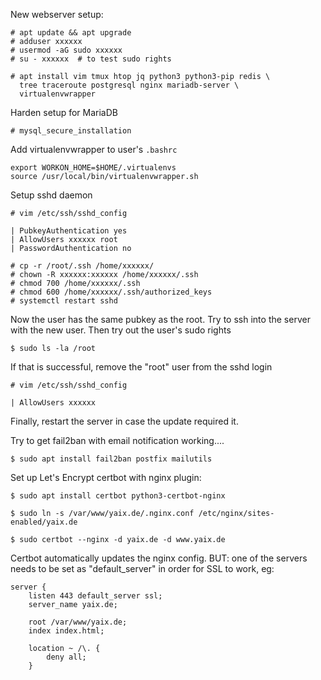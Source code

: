 
New webserver setup:

    # apt update && apt upgrade
    # adduser xxxxxx
    # usermod -aG sudo xxxxxx
    # su - xxxxxx  # to test sudo rights

    # apt install vim tmux htop jq python3 python3-pip redis \
      tree traceroute postgresql nginx mariadb-server \
      virtualenvwrapper

Harden setup for MariaDB

    # mysql_secure_installation

Add virtualenvwrapper to user's `.bashrc`

    export WORKON_HOME=$HOME/.virtualenvs
    source /usr/local/bin/virtualenvwrapper.sh

Setup sshd daemon

    # vim /etc/ssh/sshd_config

    | PubkeyAuthentication yes
    | AllowUsers xxxxxx root
    | PasswordAuthentication no

    # cp -r /root/.ssh /home/xxxxxx/
    # chown -R xxxxxx:xxxxxx /home/xxxxxx/.ssh
    # chmod 700 /home/xxxxxx/.ssh
    # chmod 600 /home/xxxxxx/.ssh/authorized_keys
    # systemctl restart sshd

Now the user has the same pubkey as the root. Try to ssh into the server with
the new user. Then try out the user's sudo rights

    $ sudo ls -la /root

If that is successful, remove the "root" user from the sshd login

    # vim /etc/ssh/sshd_config

    | AllowUsers xxxxxx

Finally, restart the server in case the update required it.

Try to get fail2ban with email notification working....

    $ sudo apt install fail2ban postfix mailutils

Set up Let's Encrypt certbot with nginx plugin:

    $ sudo apt install certbot python3-certbot-nginx

    $ sudo ln -s /var/www/yaix.de/.nginx.conf /etc/nginx/sites-enabled/yaix.de

    $ sudo certbot --nginx -d yaix.de -d www.yaix.de

Certbot automatically updates the nginx config. BUT: one of the servers needs to
be set as "default\_server" in order for SSL to work, eg:

    server {
        listen 443 default_server ssl;
        server_name yaix.de;

        root /var/www/yaix.de;
        index index.html;

        location ~ /\. {
            deny all;
        }




